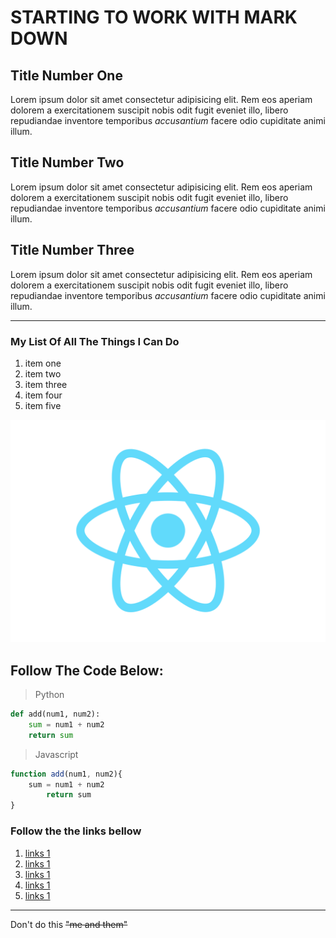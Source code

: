# STARTING TO WORK WITH MARK DOWN

## **Title Number One**
Lorem ipsum dolor sit amet consectetur adipisicing elit. Rem eos aperiam dolorem a exercitationem suscipit nobis odit fugit eveniet illo, libero repudiandae inventore temporibus _accusantium_ facere odio cupiditate animi illum.

## **Title Number Two**
Lorem ipsum dolor sit amet consectetur adipisicing elit. Rem eos aperiam dolorem a exercitationem suscipit nobis odit fugit eveniet illo, libero repudiandae inventore temporibus _accusantium_ facere odio cupiditate animi illum.

## **Title Number Three**
Lorem ipsum dolor sit amet consectetur adipisicing elit. Rem eos aperiam dolorem a exercitationem suscipit nobis odit fugit eveniet illo, libero repudiandae inventore temporibus _accusantium_ facere odio cupiditate animi illum.

___

### My List Of All The Things I Can Do
1. item one
1. item two
1. item three
1. item four
1. item five

![logo](src/logo.svg)

## Follow The Code Below:
>Python
```python
def add(num1, num2):
    sum = num1 + num2
    return sum
```
>Javascript
```javascript
function add(num1, num2){
    sum = num1 + num2
        return sum
}   
```
### Follow the the links bellow
1. [links 1](https://www.google.com)
1. [links 1](https://www.google.com)
1. [links 1](https://www.google.com)
1. [links 1](https://www.google.com)
1. [links 1](https://www.google.com)

---
Don't do this  ~~"me and them"~~


